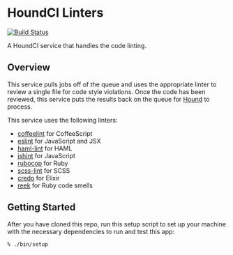 # HoundCI Linters

[![Build Status](https://circleci.com/gh/houndci/linters.svg?style=svg)](https://circleci.com/gh/houndci/linters)

A HoundCI service that handles the code linting.

## Overview

This service pulls jobs off of the queue and uses the appropriate linter to
review a single file for code style violations. Once the code has been reviewed,
this service puts the results back on the queue for [Hound] to process.

This service uses the following linters:

  * [coffeelint](http://www.coffeelint.org) for CoffeeScript
  * [eslint](http://eslint.org) for JavaScript and JSX
  * [haml-lint](https://github.com/brigade/haml-lint) for HAML
  * [jshint](http://jshint.com) for JavaScript
  * [rubocop](https://github.com/bbatsov/rubocop) for Ruby
  * [scss-lint](https://github.com/brigade/scss-lint) for SCSS
  * [credo](https://github.com/rrrene/credo) for Elixir
  * [reek](https://github.com/troessner/reek) for Ruby code smells

## Getting Started

After you have cloned this repo, run this setup script to set up your machine
with the necessary dependencies to run and test this app:

    % ./bin/setup

[Hound]: https://github.com/houndci/hound
